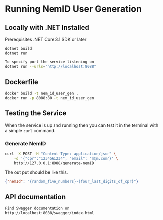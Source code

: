 # Running NemID User Generation

## Locally with .NET Installed

Prerequisites
.NET Core 3.1 SDK or later

```sh
dotnet build
dotnet run

To specify port the service listening on
dotnet run --urls="http://localhost:8088"
```

## Dockerfile

```sh
docker build -t nem_id_user_gen .
docker run -p 8088:80 -t nem_id_user_gen
```

## Testing the Service

When the service is up and running then you can test it in the terminal with a simple `curl` command.

### Generate NemID

```sh
curl -X POST -H "Content-Type: application/json" \
    -d '{"cpr":"1234561234", "email": "m@m.com"}' \
    http://127.0.0.1:8088/generate-nemID
```

The out put should be like this.

```json
{"nemId": "{random_five_numbers}-{four_last_digits_of_cpr}"}
```

 ## API documentation
 ```sh
 Find Swagger documentation on
 http://localhost:8088/swagger/index.html
 ```
